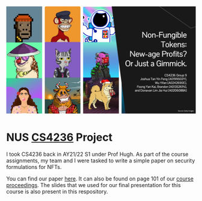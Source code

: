 # ![powerpoint slide of our paper](Banner.jpg)
# NUS [CS4236](https://nusmods.com/modules/CS4236/cryptography-theory-and-practice) Project

I took CS4236 back in AY21/22 S1 under Prof Hugh. As part of the course assignments, my team and I were tasked to write a simple paper on security formulations for NFTs. 

You can find our paper [here](CS4236%20Grp%209%20Paper.pdf). It can also be found on page 101 of our [course proceedings](CS4236_2021_Projects.pdf).
The slides that we used for our final presentation for this course is also present in this respository.

